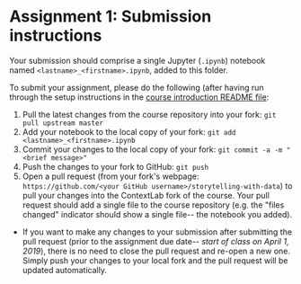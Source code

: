 # Assignment 1: Submission instructions

Your submission should comprise a single Jupyter (`.ipynb`) notebook named `<lastname>_<firstname>.ipynb`, added to this folder.

To submit your assignment, please do the following (after having run through the setup instructions in the [course introduction README file](https://github.com/ContextLab/storytelling-with-data/blob/master/README.md):
1. Pull the latest changes from the course repository into your fork: `git pull upstream master`
2. Add your notebook to the local copy of your fork: `git add <lastname>_<firstname>.ipynb`
3. Commit your changes to the local copy of your fork: `git commit -a -m "<brief message>"`
4. Push the changes to your fork to GitHub: `git push`
5. Open a pull request (from your fork's webpage: `https://github.com/<your GitHub username>/storytelling-with-data`) to pull your changes into the ContextLab fork of the course.  Your pull request should add a single file to the course repository (e.g. the "files changed" indicator should show a single file-- the notebook you added).
  - If you want to make any changes to your submission after submitting the pull request (prior to the assignment due date-- *start of class on April 1, 2019*), there is no need to close the pull request and re-open a new one.  Simply push your changes to your local fork and the pull request will be updated automatically.
